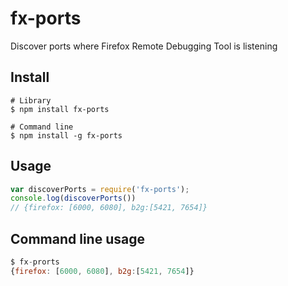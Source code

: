 # fx-ports

Discover ports where Firefox Remote Debugging Tool is listening

## Install

```
# Library
$ npm install fx-ports

# Command line
$ npm install -g fx-ports
```

## Usage

```javascript
var discoverPorts = require('fx-ports');
console.log(discoverPorts())
// {firefox: [6000, 6080], b2g:[5421, 7654]}
```

## Command line usage

```javascript
$ fx-prorts
{firefox: [6000, 6080], b2g:[5421, 7654]}
```